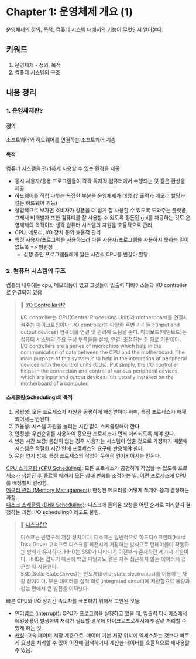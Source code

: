 # Chapter 1: 운영체제 개요 (1)
[운영체제의 정의, 목적, 컴퓨터 시스템 내에서의 기능이 무엇인지 알아본다.](https://core.ewha.ac.kr/publicview/C0101020170306154617836038)

## 키워드
1. 운영체제 - 정의, 목적
2. 컴퓨터 시스템의 구조

## 내용 정리
### 1. 운영체제란?
#### 정의 
소프트웨어와 하드웨어를 연결하는 소프트웨어 계층
#### 목적
컴퓨터 시스템을 편리하게 사용할 수 있는 환경을 제공
- 동시 사용자/응용 프로그램들이 각각 독자적 컴퓨터에서 수행되는 것 같은 환상을 제공
- 하드웨어를 직접 다루는 복잡한 부분을 운영체제가 대행 (입출력과 메모리 할당과 같은 하드웨어 기능)
- 상업적으로 보자면 소비자가 상품을 더 쉽게 잘 사용할 수 있도록 도와주는 플랫폼, 그래서 비개발자 또한 컴퓨터를 잘 사용할 수 있도록 정돈된 gui를 제공하는 것도 운영체제의 목적이라 생각
컴퓨터 시스템의 자원을 효율적으로 관리
- CPU, 메모리, I/O 장치 등의 효율적 관리
- 특정 사용자/프로그램을 사용하느라 다른 사용자/프로그램을 사용하지 못하는 일이 없도록 => 형평성
	- 실행 중인 프로그램들에게 짧은 시간씩 CPU를 번갈아 할당

### 2. 컴퓨터 시스템의 구조
컴퓨터 내부에는 cpu, 메모리등이 있고 그것들이 입출력 디바이스들과 I/O controller로 연결되어 있음
> 📘 [I/O Controller란?](https://www.techopedia.com/definition/11356/io-controller-ioc)
>
> I/O controller는 CPU(Central Processing Unit)과 motherboard를 연결시켜주는 마이크로칩이다. I/O controller는 다양한 주변 기기들과(input and output devices) 컴퓨터를 연결 및 관리에 도움을 준다. 마더보드(메인보드)는 컴퓨터 시스템의 주요 구성 부품들을 설치, 연결, 조절하는 주 회로 기판이다.  
> I/O controllers are a series of microchips which help in the communication of data between the CPU and the motherboard. The main purpose of this system is to help in the interaction of peripheral devices with the control units (CUs). Put simply, the I/O controller helps in the connection and control of various peripheral devices, which are input and output devices. It is usually installed on the motherboard of a computer.
#### 스케줄링(Scheduling)의 목적
1. 공평성: 모든 프로세스가 자원을 공평하게 배정받아야 하며, 특정 프로세스가 배제되어서는 안된다.
2. 효율성: 시스템 자원을 놀리는 시간 없이 스케줄링해야 한다.
3. 안정성: 우선순위를 사용하여 중요한 프로세스가 먼저 처리되도록 해야 한다.
4. 반응 시간 보장: 응답이 없는 경우 사용자는 시스템이 엄춘 것으로 가정하기 때문에 시스템은 적절한 시간 안에 프로세스의 요구에 반응해야 한다.
5. 무한 연기 방지: 특정 프로세스의 작업이 무한히 연기되어서는 안된다. 

[CPU 스케줄링 (CPU Scheduling)](https://bnzn2426.tistory.com/65): 모든 프로세스가 공평하게 작업할 수 있도록 프로세스가 생성된 후 종료될 때까지 모든 상태 변화를 조정하는 일. 어떤 프로세스에 CPU를 배정할지 결정함.  
[메모리 관리 (Memory Management)](https://rebro.kr/178): 한정된 메모리를 어떻게 쪼개어 쓸지 결정하는 과정.  
[디스크 스케줄링 (Disk Scheduling)](https://limkydev.tistory.com/165): 디스크에 들어온 요청을 어떤 순서로 처리할지 결정하는 과정. I/O scheduling이라고도 불림.  
> 📘 [디스크란?](https://www.intel.com/content/www/us/en/products/docs/memory-storage/solid-state-drives/ssd-vs-hdd.html)
> 
> 디스크는 반영구적 저장 장치이다. 디스크는 일반적으로 하드디스크인데(Hard Disk Drive) 고속으로 디스크를 회전시켜 저장하는 방식으로 턴테이블이 작동하는 방식과 유사하다. HHD는 SSD가 나타나기 이전부터 존재하던 레가시 기술이다. HHD는 값싸기 때문에 백업 파일과도 같은 자주 접근하지 않는 데이터에 접근할 때 사용한다.  
> SSD(Solid State Drives)는 반도체(Solid-state electronics)를 이용하는 저장 장치이다. 모든 데이터를 집적 회로(integrated circuit)에 저장함으로 용량과 성능 면에서 큰 발전을 이뤄냈다.  

빠른 CPU와 I/O 장치간 속도차를 극복하기 위해서 고안된 것들:
- [인터럽트 (interrupt)](https://velog.io/@adam2/%EC%9D%B8%ED%84%B0%EB%9F%BD%ED%8A%B8): CPU가 프로그램을 실행하고 있을 때, 입출력 디바이스에서 예외상황이 발생하여 처리가 필요할 경우에 마이크로프로세서에게 알려 처리할 수 있게 하는 것. 
- [캐싱](https://aws.amazon.com/ko/caching/): 고속 데이터 저장 계층으로, 데이터 기본 저장 위치에 엑세스하는 것보다 빠르게 요청을 처리할 수 있어 이전에 검색하거나 계산한 데이터를 효율적으로 재사용할 수 있음.